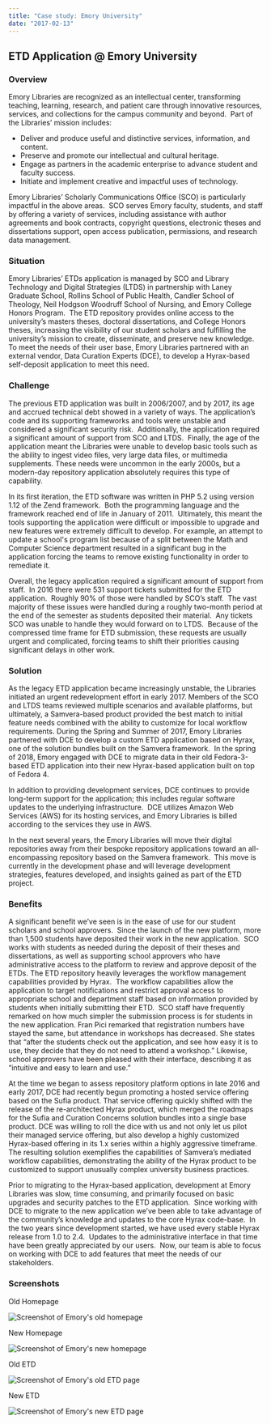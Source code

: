 ```yaml
---
title: "Case study: Emory University"
date: "2017-02-13"
---
```


## ETD Application @ Emory University

### Overview

Emory Libraries are recognized as an intellectual center, transforming teaching, learning, research, and patient care through innovative resources, services, and collections for the campus community and beyond.  Part of the Libraries’ mission includes:

- Deliver and produce useful and distinctive services, information, and content.
- Preserve and promote our intellectual and cultural heritage.
- Engage as partners in the academic enterprise to advance student and faculty success.
- Initiate and implement creative and impactful uses of technology.

Emory Libraries’ Scholarly Communications Office (SCO) is particularly impactful in the above areas.  SCO serves Emory faculty, students, and staff by offering a variety of services, including assistance with author agreements and book contracts, copyright questions, electronic theses and dissertations support, open access publication, permissions, and research data management.

### Situation

Emory Libraries’ ETDs application is managed by SCO and Library Technology and Digital Strategies (LTDS) in partnership with Laney Graduate School, Rollins School of Public Health, Candler School of Theology, Neil Hodgson Woodruff School of Nursing, and Emory College Honors Program.  The ETD repository provides online access to the university’s masters theses, doctoral dissertations, and College Honors theses, increasing the visibility of our student scholars and fulfilling the university’s mission to create, disseminate, and preserve new knowledge. To meet the needs of their user base, Emory Libraries partnered with an external vendor, Data Curation Experts (DCE), to develop a Hyrax-based self-deposit application to meet this need.

### Challenge

The previous ETD application was built in 2006/2007, and by 2017, its age and accrued technical debt showed in a variety of ways. The application’s code and its supporting frameworks and tools were unstable and considered a significant security risk.  Additionally, the application required a significant amount of support from SCO and LTDS.  Finally, the age of the application meant the Libraries were unable to develop basic tools such as the ability to ingest video files, very large data files, or multimedia supplements. These needs were uncommon in the early 2000s, but a modern-day repository application absolutely requires this type of capability.

In its first iteration, the ETD software was written in PHP 5.2 using version 1.12 of the Zend framework.  Both the programming language and the framework reached end of life in January of 2011.  Ultimately, this meant the tools supporting the application were difficult or impossible to upgrade and new features were extremely difficult to develop. For example, an attempt to update a school's program list because of a split between the Math and Computer Science department resulted in a significant bug in the application forcing the teams to remove existing functionality in order to remediate it.

Overall, the legacy application required a significant amount of support from staff.  In 2016 there were 531 support tickets submitted for the ETD application.  Roughly 90% of those were handled by SCO’s staff.  The vast majority of these issues were handled during a roughly two-month period at the end of the semester as students deposited their material.  Any tickets SCO was unable to handle they would forward on to LTDS.  Because of the compressed time frame for ETD submission, these requests are usually urgent and complicated, forcing teams to shift their priorities causing significant delays in other work.

### Solution

As the legacy ETD application became increasingly unstable, the Libraries initiated an urgent redevelopment effort in early 2017. Members of the SCO and LTDS teams reviewed multiple scenarios and available platforms, but ultimately, a Samvera-based product provided the best match to initial feature needs combined with the ability to customize for local workflow requirements. During the Spring and Summer of 2017, Emory Libraries partnered with DCE to develop a custom ETD application based on Hyrax, one of the solution bundles built on the Samvera framework.  In the spring of 2018, Emory engaged with DCE to migrate data in their old Fedora-3-based ETD application into their new Hyrax-based application built on top of Fedora 4.

In addition to providing development services, DCE continues to provide long-term support for the application; this includes regular software updates to the underlying infrastructure.  DCE utilizes Amazon Web Services (AWS) for its hosting services, and Emory Libraries is billed according to the services they use in AWS.

In the next several years, the Emory Libraries will move their digital repositories away from their bespoke repository applications toward an all-encompassing repository based on the Samvera framework.  This move is currently in the development phase and will leverage development strategies, features developed, and insights gained as part of the ETD project.

### Benefits

A significant benefit we’ve seen is in the ease of use for our student scholars and school approvers.  Since the launch of the new platform, more than 1,500 students have deposited their work in the new application.  SCO works with students as needed during the deposit of their theses and dissertations, as well as supporting school approvers who have administrative access to the platform to review and approve deposit of the ETDs. The ETD repository heavily leverages the workflow management capabilities provided by Hyrax.  The workflow capabilities allow the application to target notifications and restrict approval access to appropriate school and department staff based on information provided by students when initially submitting their ETD.  SCO staff have frequently remarked on how much simpler the submission process is for students in the new application. Fran Pici remarked that registration numbers have stayed the same, but attendance in workshops has decreased. She states that “after the students check out the application, and see how easy it is to use, they decide that they do not need to attend a workshop.” Likewise, school approvers have been pleased with their interface, describing it as “intuitive and easy to learn and use.”

At the time we began to assess repository platform options in late 2016 and early 2017, DCE had recently begun promoting a hosted service offering based on the Sufia product. That service offering quickly shifted with the release of the re-architected Hyrax product, which merged the roadmaps for the Sufia and Curation Concerns solution bundles into a single base product. DCE was willing to roll the dice with us and not only let us pilot their managed service offering, but also develop a highly customized Hyrax-based offering in its 1.x series within a highly aggressive timeframe. The resulting solution exemplifies the capabilities of Samvera’s mediated workflow capabilities, demonstrating the ability of the Hyrax product to be customized to support unusually complex university business practices.

Prior to migrating to the Hyrax-based application, development at Emory Libraries was slow, time consuming, and primarily focused on basic upgrades and security patches to the ETD application.  Since working with DCE to migrate to the new application we’ve been able to take advantage of the community’s knowledge and updates to the core Hyrax code-base.  In the two years since development started, we have used every stable Hyrax release from 1.0 to 2.4.  Updates to the administrative interface in that time have been greatly appreciated by our users.  Now, our team is able to focus on working with DCE to add features that meet the needs of our stakeholders.

### Screenshots

Old Homepage

![Screenshot of Emory's old homepage](./images/emory-old-homepage-1024x503.png)

New Homepage

![Screenshot of Emory's new homepage](../images/emory-new-homepage-1024x491.png)

Old ETD

![Screenshot of Emory's old ETD page](images/emory-old-etd-1024x553.png)

New ETD

![Screenshot of Emory's new ETD page](/images/emory-new-etd-1024x692.png)
